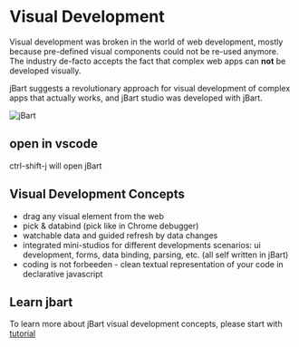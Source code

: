# Visual Development

Visual development was broken in the world of web development, mostly because pre-defined visual components could not be re-used anymore.
The industry de-facto accepts the fact that complex web apps can **not** be developed visually.

jBart suggests a revolutionary approach for visual development of complex apps that actually works,
and jBart studio was developed with jBart.

![jBart](http://storage.googleapis.com/letmesee1/p80kd9kkn6/files/a350b50375cf4e1a8b98d1d4137879e4_data_binding.gif)

## open in vscode
ctrl-shift-j will open jBart

## Visual Development Concepts
- drag any visual element from the web
- pick & databind (pick like in Chrome debugger)
- watchable data and guided refresh by data changes
- integrated mini-studios for different developments scenarios: ui development, forms, data binding, parsing, etc. (all self written in jBart)
- coding is not forbeeden - clean textual representation of your code in declarative javascript

## Learn jbart
To learn more about jBart visual development concepts, please start with [tutorial](http://jb-letmesee.appspot.com/LetMeSee/p80kd9kkn6.html?roomid=hd8mns)
